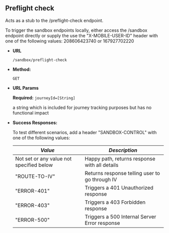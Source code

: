 Preflight check
----
  Acts as a stub to the /preflight-check endpoint.
  
  To trigger the sandbox endpoints locally, either access the /sandbox endpoint directly or supply the use the 
  "X-MOBILE-USER-ID" header with one of the following values: 208606423740 or 167927702220
  
* **URL**

  `/sandbox/preflight-check`

* **Method:**

  `GET`

*  **URL Params**

   **Required:**
   `journeyId=[String]`

    a string which is included for journey tracking purposes but has no functional impact


* **Success Responses:**

  To test different scenarios, add a header "SANDBOX-CONTROL" with one of the following values:
  
  | *Value* | *Description* 
  |---------|---------------|
  | Not set or any value not specified below | Happy path, returns response with all details |
  | "ROUTE-TO-IV" | Returns response telling user to go through IV |
  | "ERROR-401" | Triggers a 401 Unauthorized response |
  | "ERROR-403" | Triggers a 403 Forbidden response |
  | "ERROR-500" | Triggers a 500 Internal Server Error response |

